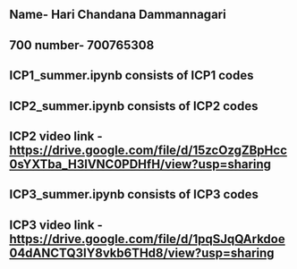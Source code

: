 ## Name- Hari Chandana Dammannagari
## 700 number- 700765308
## ICP1_summer.ipynb consists of ICP1 codes
## ICP2_summer.ipynb consists of ICP2 codes
## ICP2 video link - https://drive.google.com/file/d/15zcOzgZBpHcc0sYXTba_H3lVNC0PDHfH/view?usp=sharing
## ICP3_summer.ipynb consists of ICP3 codes
## ICP3 video link - https://drive.google.com/file/d/1pqSJqQArkdoe04dANCTQ3IY8vkb6THd8/view?usp=sharing
